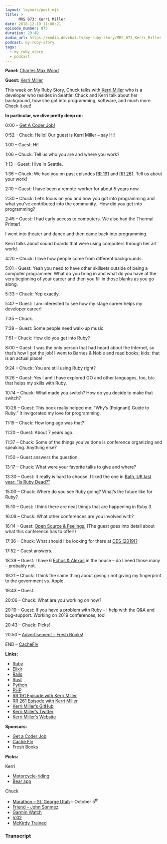 ```yaml
---
layout: layouts/post.njk
title: >
      MRS 073: Kerri Miller
date: 2018-12-19 11:00:21
episode_number: 073
duration: 29:49
audio_url: https://media.devchat.tv/my-ruby-story/MRS_073_Kerri_Miller.mp3
podcast: my-ruby-story
tags: 
  - my_ruby_story
  - podcast
---
```


 **Panel:** [Charles Max Wood](https://twitter.com/cmaxw?ref_src=twsrc%255Egoogle%257Ctwcamp%255Eserp%257Ctwgr%255Eauthor)

**Guest:** [Kerri Miller](https://kerrizor.com)

This week on My Ruby Story, Chuck talks with [Kerri Miller](https://kerrizor.com) who is a developer who resides in Seattle! Chuck and Kerri talk about her background, how she got into programming, software, and much more. Check it out!

**In particular, we dive pretty deep on:**

0:00 – [Get A Coder Job!](https://getacoderjob.com/)

0:52 – Chuck: Hello! Our guest is Kerri Miller – say Hi!

1:00 – Guest: Hi!

1:06 – Chuck: Tell us who you are and where you work?

1:13 – Guest: I live in Seattle.

1:36 – Chuck: We had you on past episodes [RR 191](https://devchat.tv/ruby-rogues/191-rr-the-developer-happiness-team-with-kerri-miller/) and [RR 261](https://devchat.tv/ruby-rogues/261-rr-networking-without-networking-with-kerri-miller/). Tell us about your work!

2:10 – Guest: I have been a remote-worker for about 5 years now.&nbsp;

2:30 – Chuck: Let’s focus on you and how you got into programming and what you’ve contributed into the community.&nbsp; How did you get into programming?

2:45 – Guest: I had early access to computers. We also had the Thermal Printer!

I went into theater and dance and then came back into programming.

Kerri talks about sound boards that were using computers through her art world.

4:20 – Chuck: I love how people come from different backgrounds.

5:01 – Guest: Yeah you need to have other skillsets outside of being a computer programmer. What do you bring in and what do you have at the very beginning of your career and then you fill in those blanks as you go along.

5:33 – Chuck: Yep exactly.

5:47 – Guest: I am interested to see how my stage career helps my developer career!

7:35 – Chuck.

7:39 – Guest: Some people need walk-up music.

7:51 – Chuck: How did you get into Ruby?

8:00 – Guest: I was the only person that had heard about the Internet, so that’s how I got the job! I went to Barnes & Noble and read books; kids: that is an actual place!

9:24 – Chuck: You are still using Ruby right?

9:26 – Guest: Yes I am! I have explored GO and other languages, too, b/c that helps my skills with Ruby.

10:14 – Chuck: What made you switch? How do you decide to make that switch?

10:26 – Guest: This book really helped me: “Why’s (Poignant) Guide to Ruby.” It invigorated my love for programming.

11:15 – Chuck: How long ago was that?

11:20 – Guest: About 7 years ago.

11:37 – Chuck: Some of the things you’ve done is conference organizing and speaking. Anything else?

11:50 – Guest answers the question.

13:17 – Chuck: What were your favorite talks to give and where?

13:30 – Guest: It really is hard to choose. I liked the one in [Bath, UK last year: “Is Ruby Dead?”](https://youtu.be/v3RRuUy8E6U)

15:00 – Chuck: Where do you see Ruby going? What’s the future like for Ruby?

15:10 – Guest: I think there are neat things that are happening in Ruby 3.

16:08 – Chuck: What other conferences are you involved with?

16:14 – Guest: [Open Source & Feelings.](https://www.osfeels.com) (The guest goes into detail about what this conference has to offer!)

17:36 – Chuck: What should I be looking for there at [CES (2019)?](https://www.ces.tech/Conference.aspx)

17:52 – Guest answers.

18:39 – Guest: I have 6 [Echos & Alexas](https://www.amazon.com/Amazon-Echo-And-Alexa-Devices/b?ie=UTF8&node=9818047011) in the house – do I need those many – probably not.

19:21 – Chuck: I think the same thing about giving / not giving my fingerprint to the government vs. Apple.

19:43 – Guest.

20:06 – Chuck: What are you working on now?

20:10 – Guest: If you have a problem with Ruby – I help with the Q&A and bug-support. Working on 2019 conferences, too!

20:43 – Chuck: Picks!

20:50 – [Advertisement – Fresh Books!](https://www.freshbooks.com/?ref=ppc-na-fb&camp=US%2528SEM%2529Branded%257CEXM&ag=freshbooks+%252Bx&kw=freshbooks&campaignid=717543354&adgroupid=51893696397&kwid=kwd-298507762065&dv=c&ntwk=g&crid=285105591548&source=GOOGLE&gclid=EAIaIQobChMI8viYt8GL3gIVj4dpCh1UVgrBEAAYASAAEgK1afD_BwE&gclsrc=aw.ds&dclid=CL34x7jBi94CFVO6TwodjvwGtA)

END – [CacheFly](https://www.cachefly.com)

**Links:**

- [Ruby](https://www.ruby-lang.org/en/)
- [Elixir](https://elixir-lang.org)
- [Rails](https://github.com/rails/rails)
- [Rust](https://www.rust-lang.org/en-US/)
- [Python](https://www.python.org)
- [PHP](https://www.php.net)
- [RR 191 Episode with Kerri Miller](https://youtu.be/N1Uw9rSXQh8)
- [RR 261 Episode with Kerri Miller](https://devchat.tv/ruby-rogues/261-rr-networking-without-networking-with-kerri-miller/)
- [Kerri Miller’s GitHub](https://github.com/kerrizor)
- [Kerri Miller’s Twitter](https://twitter.com/kerrizor)
- [Kerri Miller’s Website](https://kerrizor.com)

**Sponsors:**

- [Get a Coder Job](https://getacoderjob.com/)
- [Cache Fly](https://www.cachefly.com)
- Fresh Books

**Picks:**

Kerri

- [Motorcycle-riding](https://www.triumphmotorcycles.com/bikes/adventure/tiger-1200/tiger-1200-xca-2018)
- [Bear app](https://itunes.apple.com/us/app/bear/id1016366447?mt=8)

Chuck

- [Marathon – St. George Utah](https://www.stgeorgemarathon.com) – October 5<sup>th</sup>
- [Friend – John Sonmez](https://www.linkedin.com/in/johnsonmez)
- [Garmin Watch](https://explore.garmin.com/en-US/forerunner/)
- [V.02](https://vdoto2.com)
- [McKirdy Trained](https://mckirdytrained.com)


### Transcript


